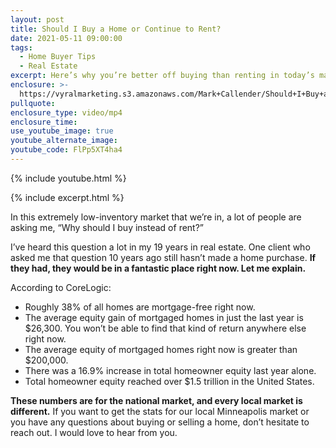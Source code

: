 ```yaml
---
layout: post
title: Should I Buy a Home or Continue to Rent?
date: 2021-05-11 09:00:00
tags:
  - Home Buyer Tips
  - Real Estate
excerpt: Here’s why you’re better off buying than renting in today’s market.
enclosure: >-
  https://vyralmarketing.s3.amazonaws.com/Mark+Callender/Should+I+Buy+a+Home+or+Continue+to+Rent_.mp4
pullquote:
enclosure_type: video/mp4
enclosure_time:
use_youtube_image: true
youtube_alternate_image:
youtube_code: FlPp5XT4ha4
---
```

{% include youtube.html %}

{% include excerpt.html %}

In this extremely low-inventory market that we’re in, a lot of people are asking me, “Why should I buy instead of rent?”

I’ve heard this question a lot in my 19 years in real estate. One client who asked me that question 10 years ago still hasn’t made a home purchase. **If they had, they would be in a fantastic place right now. Let me explain.**

According to CoreLogic:&nbsp;

* Roughly 38% of all homes are mortgage-free right now.&nbsp;
* The average equity gain of mortgaged homes in just the last year is $26,300. You won’t be able to find that kind of return anywhere else right now.
* The average equity of mortgaged homes right now is greater than $200,000.
* There was a 16.9% increase in total homeowner equity last year alone.&nbsp;
* Total homeowner equity reached over $1.5 trillion in the United States.

**These numbers are for the national market, and every local market is different.** If you want to get the stats for our local Minneapolis market or you have any questions about buying or selling a home, don’t hesitate to reach out. I would love to hear from you.
